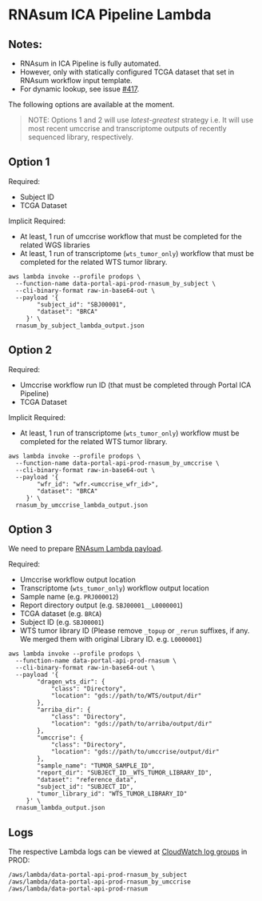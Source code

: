 # RNAsum ICA Pipeline Lambda

## Notes:

- RNAsum in ICA Pipeline is fully automated. 
- However, only with statically configured TCGA dataset that set in RNAsum workflow input template.
- For dynamic lookup, see issue [#417](https://github.com/umccr/data-portal-apis/issues/417).

The following options are available at the moment. 

> NOTE: Options 1 and 2 will use _latest-greatest_ strategy 
> i.e. It will use most recent umccrise and transcriptome outputs of recently sequenced library, respectively.

## Option 1

Required:

- Subject ID
- TCGA Dataset

Implicit Required:

- At least, 1 run of umccrise workflow that must be completed for the related WGS libraries 
- At least, 1 run of transcriptome (`wts_tumor_only`) workflow that must be completed for the related WTS tumor library.

```
aws lambda invoke --profile prodops \
  --function-name data-portal-api-prod-rnasum_by_subject \
  --cli-binary-format raw-in-base64-out \
  --payload '{
        "subject_id": "SBJ00001",
        "dataset": "BRCA"  
     }' \
  rnasum_by_subject_lambda_output.json
```

## Option 2

Required:

- Umccrise workflow run ID (that must be completed through Portal ICA Pipeline)
- TCGA Dataset

Implicit Required:

- At least, 1 run of transcriptome (`wts_tumor_only`) workflow must be completed for the related WTS tumor library.

```
aws lambda invoke --profile prodops \
  --function-name data-portal-api-prod-rnasum_by_umccrise \
  --cli-binary-format raw-in-base64-out \
  --payload '{
        "wfr_id": "wfr.<umccrise_wfr_id>",
        "dataset": "BRCA"  
     }' \
  rnasum_by_umccrise_lambda_output.json
```

## Option 3

We need to prepare [RNAsum Lambda payload](https://github.com/umccr/data-portal-apis/blob/dev/data_processors/pipeline/lambdas/rnasum.py#L76-L95).

Required:

- Umccrise workflow output location
- Transcriptome (`wts_tumor_only`) workflow output location
- Sample name (e.g. `PRJ000012`)
- Report directory output (e.g. `SBJ00001__L0000001`)
- TCGA dataset (e.g. `BRCA`)
- Subject ID (e.g. `SBJ00001`)
- WTS tumor library ID (Please remove `_topup` or `_rerun` suffixes, if any. We merged them with original Library ID. e.g. `L0000001`)

```
aws lambda invoke --profile prodops \
  --function-name data-portal-api-prod-rnasum \
  --cli-binary-format raw-in-base64-out \
  --payload '{
        "dragen_wts_dir": {
            "class": "Directory",
            "location": "gds://path/to/WTS/output/dir"
        },
        "arriba_dir": {
            "class": "Directory",
            "location": "gds://path/to/arriba/output/dir"
        },
        "umccrise": {
            "class": "Directory",
            "location": "gds://path/to/umccrise/output/dir"
        },
        "sample_name": "TUMOR_SAMPLE_ID",
        "report_dir": "SUBJECT_ID__WTS_TUMOR_LIBRARY_ID",
        "dataset": "reference_data",
        "subject_id": "SUBJECT_ID",
        "tumor_library_id": "WTS_TUMOR_LIBRARY_ID"  
     }' \
  rnasum_lambda_output.json
```

## Logs

The respective Lambda logs can be viewed at [CloudWatch log groups](https://ap-southeast-2.console.aws.amazon.com/cloudwatch/home?region=ap-southeast-2#logsV2:log-groups) in PROD:

```
/aws/lambda/data-portal-api-prod-rnasum_by_subject
/aws/lambda/data-portal-api-prod-rnasum_by_umccrise
/aws/lambda/data-portal-api-prod-rnasum
```
